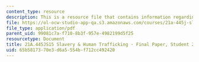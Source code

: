 ```yaml
---
content_type: resource
description: This is a resource file that contains information regarding sexting.
file: https://ol-ocw-studio-app-qa.s3.amazonaws.com/courses/21a-445j-slavery-and-human-trafficking-in-the-21st-century-spring-2015/65b5817370e3d6a5554bf712cc492420_MIT21A_445JS15_Sexting.pdf
file_type: application/pdf
parent_uid: 99081c7a-f710-8b3f-957e-4982199d5f25
resourcetype: Document
title: 21A.445JS15 Slavery & Human Trafficking - Final Paper, Student 2
uid: 65b58173-70e3-d6a5-554b-f712cc492420
---
```


